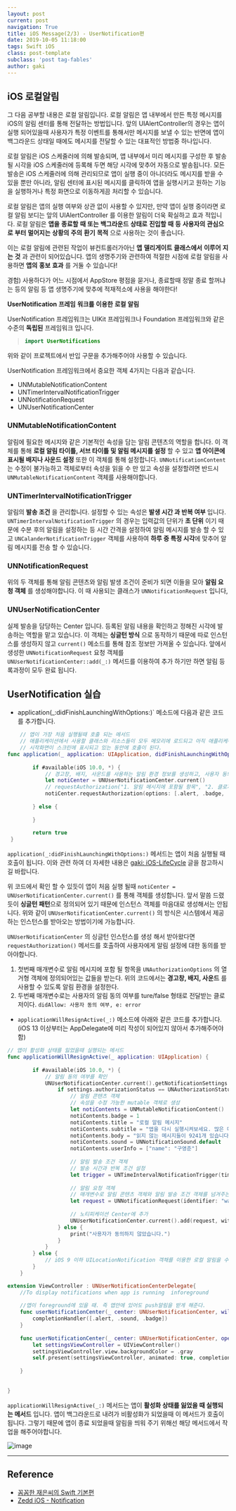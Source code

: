 ```yaml
---
layout: post
current: post
navigation: True
title: iOS Message(2/3) - UserNotification편
date: 2019-10-05 11:18:00
tags: Swift iOS
class: post-template
subclass: 'post tag-fables'
author: gaki
---  
```



## iOS 로컬알림

그 다음 공부할 내용은 로컬 알림입니다. 로컬 알림은 앱 내부에서 만든 특정 메시지를 iOS의 알림 센터를 통해 전달하는 방법입니다. 앞의 UIAlertController의 경우는 앱이 실행 되어있을때 사용자가 특정 이벤트를 통해서만 메시지를 보낼 수 있는 반면에 앱이 백그라운드 상태일 때에도 메시지를 전달할 수 있는 대표적인 방법중 하나입니다.  

로컬 알림은 iOS 스케줄러에 의해 발송되며, 앱 내부에서 미리 메시지를 구성한 후 발송될 시각을 iOS 스케줄러에 등록해 두면 해당 시각에 맞추어 자동으로 발송됩니다. 모든 발송은 iOS 스케줄러에 의해 관리되므로 앱이 실행 중이 아니더라도 메시지를 받을 수 있을 뿐만 아니라, 알림 센터에 표시된 메시지를 클릭하여 앱을 실행시키고 원하는 기능을 실행하거나 특정 화면으로 이동하게끔 처리할 수 있습니다.  

로컬 알림은 앱의 실행 여부와 상관 없이 사용할 수 있지만, 만약 앱이 실행 중이라면 로컬 알림 보디는 앞의 UIAlertController 를 이용한 알림이 더욱 확실하고 효과 적입니다. 로컬 알림은 **앱을** **종료할** **때** **또는** **백그라운드** **상태로** **진입할** **때** **등** **사용자의** **관심으로** **부터** **멀어지는** **상황의** **주의** **환기** **목적**  으로 사용하는 것이 좋습니다.   

이는 로컬 알림에 관련된 작업이 뷰컨트롤러가아닌 **앱** **델리게이트** **클래스에서** **이루어** **지는** **것** 과 관련이 되어있습니다. 앱의 생명주기와 관련하여 적절한 시점에 로컬 알림을 사용하면 **앱의** **홍보** **효과** 를 거둘 수 있습니다!  

경험) 사용하다가 어느 시점에서 AppStore 평점을 묻거나, 종료할때 정말 종료 할꺼냐는 등의 알림 등 앱 생명주기에 맞추에 적재적소에 사용을 해야한다! 



**UserNotification** **프레임** **워크를** **이용한** **로컬** **알림**  

UserNotification 프레임워크는 UIKit 프레임워크나 Foundation 프레임워크와 같은 수준의 **독립된** 프레임워크 입니다.

> ```swift
> import UserNotifications
> ```

위와 같이 프로젝트에서 반입 구문을 추가해주어야 사용할 수 있습니다. 

UserNotification 프레임워크에서 중요한 객체 4가지는 다음과 같습니다.

- UNMutableNotificationContent
- UNTimerIntervalNotificationTrigger
- UNNotificationRequest
- UNUserNotificationCenter

### UNMutableNotificationContent 

알림에 필요한 메시지와 같은 기본적인 속성을 담는 알림 콘텐츠의 역할을 합니다. 이 객체를 통해 **로컬 알림 타이틀, 서브 타이틀 및 알림 메시지를 설정** 할 수 있고 **앱 아이콘에 표시될 배지나 사운드 설정** 또한 이 객체를 통해 설정합니다. `UNNotificationContent` 는 수정이 불가능하고 객체로부터 속성을 읽을 수 만 있고 속성을 설정할려면 반드시 `UNMutableNotificationContent` 객체를 사용해야합니다.  



### UNTimerIntervalNotificationTrigger  

알림의 **발송 조건** 을 관리합니다. 설정할 수 있는 속성은 **발생 시간 과 반복 여부** 입니다. `UNTimerIntervalNotificationTrigger` 의 경우는 입력값의 단위가 **초 단위** 이기 때문에 수분 후의 알림을 설정하는 등 시간 간격을 설정하여 알림 메시지를 발송 할 수 있고 `UNCalanderNotificationTrigger` 객체를 사용하여 **하루 중 특정 시각**에 맞추어 알림 메시지를 전송 할 수 있습니다.



### UNNotificationRequest

 위의 두 객체를 통해 알림 콘텐츠와 알림 발생 조건이 준비가 되면 이들을 모아 **알림 요청 객체** 를 생성해야합니다. 이 때 사용되는 클래스가 `UNNotificationRequest` 입니다,



### UNUserNotificationCenter

실제 발송을 담당하는 Center 입니다. 등록된 알림 내용을 확인하고 정해진 시각에 발송하는 역할을 맡고 있습니다. 이 객체는 **싱글턴 방식** 으로 동작하기 때문에 따로 인스턴스를 생성하지 않고 `current()` 메소드를 통해 참조 정보만 가져올 수 있습니다. 앞에서 생성한 `UNNotificationRequest` 요청 객체를  `UNUserNotificationCenter::add(_:)` 메서드를 이용하여 추가 하기만 하면 알림 등록과정이 모두 완료 됩니다.



## UserNotification 실습  

- application(_:didFinishLaunchingWithOptions:)` 메소드에 다음과 같은 코드를 추가합니다.  

```swift
    // 앱이 가장 처음 실행될때 호출 되는 메서드
    // 애플리케이션에서 사용할 클래스와 리소스들이 모두 메모리에 로드되고 아직 애플리케이션의 첫 화면을 모바일 디바이스에 띄우기 직전
    // 시작화면이 스크린에 표시되고 있는 동안에 호출이 된다.
func application(_ application: UIApplication, didFinishLaunchingWithOptions launchOptions: [UIApplication.LaunchOptionsKey: Any]?) -> Bool {
        
        if #available(iOS 10.0, *) {
            // 경고창, 배지, 사운드를 사용하는 알림 환경 정보를 생성하고, 사용자 동의 여부 창을 실행
            let notiCenter = UNUserNotificationCenter.current()
          	// requestAuthorization("1. 알림 메시지에 포함될 항목", "2. 클로저")
            notiCenter.requestAuthorization(options: [.alert, .badge, .sound]) { (didAllow, e) in }
        
        } else {
            
        }
        
        return true
 }

```



`application(_:didFinishLaunchingWithOptions:)` 메서드는 앱이 처음 실행될 때 호출이 됩니다. 이와 관련 하여 더 자세한 내용은 [gaki: iOS-LifeCycle](https://gaki2745.github.io/Second-Post) 글을 참고하시길 바랍니다. 

위 코드에서 확인 할 수 있듯이 앱이 처음 실행 될때 `notiCenter = UNUserNotificationCenter.current()` 를 통해 객체를 생성합니다. 앞서 말씀 드렸듯이 **싱글턴 패턴**으로 정의되어 있기 때문에 인스턴스 객체를 마음대로 생성해서는 안됩니다. 위와 같이 `UNUserNotificationCenter.current()` 의 방식은 시스템에서 제공하는 인스턴스를 받아오는 방법이기에 가능합니다.  

`UNUserNotificationCenter` 의 싱글턴 인스턴스를 생성 해서 받아왔다면 `requestAuthorization()` 메서드를 호출하여 사용자에게 알림 설정에 대한 동의를 받아야합니다. 

1. 첫번째 매개변수로 알림 메시지에 포함 될 항목을 `UNAuthorizationOptions` 의 열거형 객체에 정의되어있는 값들을  받는다. 위의 코드에서는 **경고창, 배지, 사운드** 를 사용할 수 있도록 알림 환경을 설정한다.
2. 두번째 매개변수로는 사용자의 알림 동의 여부를 ture/false 형태로 전달받는 클로저이다. `didAllow: 사용자 동의 여부, e: error`   



- `applicationWillResignActive(_:)` 메소드에 아래와 같은 코드를 추가합니다. (iOS 13 이상부터는 AppDelegate에 미리 작성이 되어있지 않아서 추가해주어야 함)

```swift
// 앱이 활성화 상태를 잃었을때 실행되는 메서드
func applicationWillResignActive(_ application: UIApplication) {
        
        if #available(iOS 10.0, *) {
            // 알림 동의 여부를 확인
            UNUserNotificationCenter.current().getNotificationSettings { (settings) in
                if settings.authorizationStatus == UNAuthorizationStatus.authorized {
                    // 알림 콘텐츠 객체
                    // 속성을 수정 가능한 mutable 객체로 생성
                    let notiContents = UNMutableNotificationContent()
                    notiContents.badge = 1
                    notiContents.title = "로컬 알림 메시지"
                    notiContents.subtitle = "앱을 다시 실행시켜보세요. 많은 메시지들이 도착했습니다."
                    notiContents.body = "읽지 않는 메시지들이 9241개 있습니다."
                    notiContents.sound = UNNotificationSound.default
                    notiContents.userInfo = ["name": "구영준"]
                    
                    // 알림 발송 조건 객체
                    // 발송 시간과 반복 조건 설정
                    let trigger = UNTimeIntervalNotificationTrigger(timeInterval: 5, repeats: false)
                    
                    // 알림 요청 객체
                    // 매개변수로 알림 콘텐츠 객체와 알림 발송 조건 객체를 넘겨주는 것을 확인 가능
                    let request = UNNotificationRequest(identifier: "wakeup", content: notiContents, trigger: trigger)
                    
                    // 노티피케이션 Center에 추가
                    UNUserNotificationCenter.current().add(request, withCompletionHandler: nil)
                } else {
                    print("사용자가 동의하지 않았습니다.")
                }
            }
        } else {
            // iOS 9 이하 UILocationNotification 객채를 이용한 로컬 알림을 수행해야하는 코드 작성
        }
    }

extension ViewController : UNUserNotificationCenterDelegate{
    //To display notifications when app is running  inforeground
    
    //앱이 foreground에 있을 때. 즉 앱안에 있어도 push알림을 받게 해준다.
    func userNotificationCenter(_ center: UNUserNotificationCenter, willPresent notification: UNNotification, withCompletionHandler completionHandler: @escaping (UNNotificationPresentationOptions) -> Void) {
        completionHandler([.alert, .sound, .badge])
    }
    
    func userNotificationCenter(_ center: UNUserNotificationCenter, openSettingsFor notification: UNNotification?) {
        let settingsViewController = UIViewController()
        settingsViewController.view.backgroundColor = .gray
        self.present(settingsViewController, animated: true, completion: nil)
        
    }
    
    
}


```



`applicationWillResignActive(_:)` 메서드는 앱이 **활성화 상태를 잃었을 때 실행되는 메서드** 입니다. 앱이 백그라운드로 내려가 비활성화가 되었을때 이 메서드가 호출이 됩니다. 그렇기 때문에 앱이 종료 되었을때 알림을 띄워 주기 위해선 해당 메서드에서 작업을 해주어야합니다.

![image](https://user-images.githubusercontent.com/33486820/66256191-6543e500-e7c6-11e9-92da-9857e120880e.png)


<hr>

## Reference

- [꼼꼼한 재은씨의 Swift 기본편](https://book.naver.com/bookdb/book_detail.nhn?bid=12320111)
- [Zedd iOS - Notification](https://zeddios.tistory.com/589)
